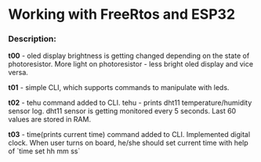 <h1> Working with FreeRtos and ESP32 </h1>

<h3> Description: </h3>
<p> <b>t00</b> - oled display brightness is getting changed depending on the state of photoresistor. More light on photoresistor - less bright oled display and vice versa.</p> 
<p> <b>t01</b> - simple CLI, which supports commands to manipulate with leds.</p> 
<p> <b>t02</b> - tehu command added to CLI. tehu - prints dht11 temperature/humidity sensor log. dht11 sensor is getting monitored every 5 seconds. Last 60 values are stored in RAM.</p>
<p> <b>t03</b> - time(prints current time) command added to CLI. Implemented digital clock. When user turns on board, he/she should set current time with help of `time set hh mm ss`</p> 
